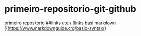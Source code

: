 # primeiro-repositorio-git-github
primeiro repositorio
##links uteis
[links basi  markdown  [(https://www.markdownguide.org/basic-syntax/)

